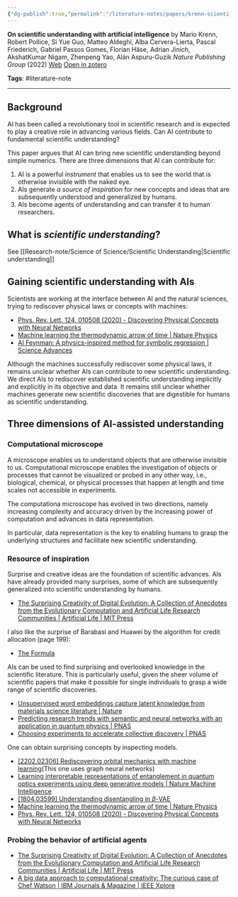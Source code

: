 ```yaml
---
{"dg-publish":true,"permalink":"/literature-notes/papers/krenn-scientific-understanding-artificial2022/","dgPassFrontmatter":true}
---
```



**On scientific understanding with artificial intelligence**
by Mario Krenn, Robert Pollice, Si Yue Guo, Matteo Aldeghi, Alba Cervera-Lierta, Pascal Friederich, Gabriel Passos Gomes, Florian Häse, Adrian Jinich, AkshatKumar Nigam, Zhenpeng Yao, Alán Aspuru-Guzik
*Nature Publishing Group* (2022)
[Web](https://www.nature.com/articles/s42254-022-00518-3) [Open in zotero]( zotero://select/items/@krennScientificUnderstandingArtificial2022)

**Tags**: 
#literature-note

---

## Background
AI has been called a revolutionary tool in scientific research and is expected to play a creative role in advancing various fields. Can AI contribute to fundamental scientific understanding?

This paper argues that AI can bring new scientific understanding beyond simple numerics. There are three dimensions that AI can contribute for:
1. AI is a powerful *instrument* that enables us to see the world that is otherwise invisible with the naked eye.
2. AIs generate *a source of inspiration* for new concepts and ideas that are subsequently understood and generalized by humans.
3. AIs become agents of understanding and can transfer it to human researchers. 

## What is *scientific understanding*?

See [[Research-note/Science of Science/Scientific Understanding\|Scientific understanding]]

## Gaining scientific understanding with AIs 

Scientists are working at the interface between AI and the natural sciences, trying to rediscover physical laws or concepts with machines:

- [Phys. Rev. Lett. 124, 010508 (2020) - Discovering Physical Concepts with Neural Networks](https://journals.aps.org/prl/abstract/10.1103/PhysRevLett.124.010508)
- [Machine learning the thermodynamic arrow of time | Nature Physics](https://www.nature.com/articles/s41567-020-1018-2)
- [AI Feynman: A physics-inspired method for symbolic regression | Science Advances](https://www.science.org/doi/full/10.1126/sciadv.aay2631)

Although the machines successfully rediscover some physical laws, it remains unclear whether AIs can contribute to new scientific understanding. We direct AIs to rediscover established scientific understanding implicitly and explicitly in its objective and data. It remains still unclear whether machines generate new scientific discoveries that are digestible for humans as scientific understanding. 

## Three dimensions of AI-assisted understanding 

### Computational microscope
A microscope enables us to understand objects that are otherwise invisible to us. Computational microscope enables the investigation of objects or processes that cannot be visualized or probed in any other way, i.e., biological, chemical, or physical processes that happen at length and time scales not accessible in experiments. 

The computationa microscope has evolved in two directions, namely increasing complexity and accuracy driven by the increasing power of computation and advances in data representation. 

In particular, data representation is the key to enabling humans to grasp the underlying structures and facilitate new scientific understanding. 


### Resource of inspiration 
Surprise and creative ideas are the foundation of scientific advances. AIs have already provided many surprises, some of which are subsequently generalized into scientific understanding by humans.

- [The Surprising Creativity of Digital Evolution: A Collection of Anecdotes from the Evolutionary Computation and Artificial Life Research Communities | Artificial Life | MIT Press](https://direct.mit.edu/artl/article/26/2/274/93255/The-Surprising-Creativity-of-Digital-Evolution-A)

I also like the surprise of Barabasi and Huawei by the algorithm for credit allocation (page 199):

- [The Formula](https://barabasi.com/book/the-formula)

AIs can be used to find surprising and overlooked knowledge in the scientific literature. This is particularly useful, given the sheer volume of scientific papers that make it possible for single individuals to grasp a wide range of scientific discoveries.

- [Unsupervised word embeddings capture latent knowledge from materials science literature | Nature](https://www.nature.com/articles/s41586-019-1335-8)
- [Predicting research trends with semantic and neural networks with an application in quantum physics | PNAS](https://www.pnas.org/doi/abs/10.1073/pnas.1914370116)
- [Choosing experiments to accelerate collective discovery | PNAS](https://www.pnas.org/doi/abs/10.1073/pnas.1509757112)

One can obtain surprising concepts by inspecting models. 
- [[2202.02306] Rediscovering orbital mechanics with machine learning](https://arxiv.org/abs/2202.02306)(This one uses graph neural networks)
- [Learning interpretable representations of entanglement in quantum optics experiments using deep generative models | Nature Machine Intelligence](https://www.nature.com/articles/s42256-022-00493-5)
- [[1804.03599] Understanding disentangling in $β$-VAE](https://arxiv.org/abs/1804.03599)
- [Machine learning the thermodynamic arrow of time | Nature Physics](https://www.nature.com/articles/s41567-020-1018-2)
- [Phys. Rev. Lett. 124, 010508 (2020) - Discovering Physical Concepts with Neural Networks](https://journals.aps.org/prl/abstract/10.1103/PhysRevLett.124.010508)

### Probing the behavior of artificial agents
- [The Surprising Creativity of Digital Evolution: A Collection of Anecdotes from the Evolutionary Computation and Artificial Life Research Communities | Artificial Life | MIT Press](https://direct.mit.edu/artl/article/26/2/274/93255/The-Surprising-Creativity-of-Digital-Evolution-A)
- [A big data approach to computational creativity: The curious case of Chef Watson | IBM Journals & Magazine | IEEE Xplore](https://ieeexplore.ieee.org/abstract/document/8618410)

